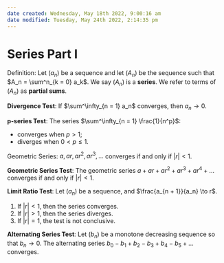 ```yaml
---
date created: Wednesday, May 18th 2022, 9:00:16 am
date modified: Tuesday, May 24th 2022, 2:14:35 pm
---
```


# Series Part I

Definition: Let $(a_n)$ be a sequence and let $(A_n)$ be the sequence such that $A_n = \sum^n_{k = 0} a_k$. We say $(A_n)$ is a **series**. We refer to terms of $(A_n)$ as **partial sums**.

**Divergence Test**: If $\sum^\infty_{n = 1} a_n$ converges, then $a_n \to 0$.

**p-series Test**: The series $\sum^\infty_{n = 1} \frac{1}{n^p}$:
- converges when $p > 1$;
- diverges when $0 < p \le 1$.

Geometric Series: $a, ar, ar^2, ar^3, …$ converges if and only if $|r| < 1$.

**Geometric Series Test**: The geometric series $a + ar + ar^2 + ar^3 + ar^4 + …$ converges if and only if $|r| < 1$.

**Limit Ratio Test**: Let $(a_n)$ be a sequence, and $\frac{a_{n + 1}}{a_n} \to r$.

1. If $|r| < 1$, then the series converges.
2. If $|r| > 1$, then the series diverges.
3. If $|r| = 1$, the test is not conclusive.

**Alternating Series Test**: Let $(b_n)$ be a monotone decreasing sequence so that $b_n \to 0$. The alternating series $b_0 - b_1 + b_2 - b_3 + b_4 - b_5 + …$ converges.
